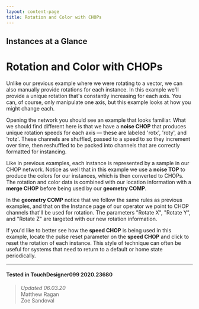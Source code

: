 ```yaml
---
layout: content-page
title: Rotation and Color with CHOPs
---
```


## Instances at a Glance
# Rotation and Color with CHOPs

Unlike our previous example where we were rotating to a vector, we can also manually provide rotations for each instance. In this example we'll provide a unique rotation that's constantly increasing for each axis. You can, of course, only manipulate one axis, but this example looks at how you might change each. 

Opening the network you should see an example that looks familiar. What we should find different here is that we have a **noise CHOP** that produces unique rotation speeds for each axis — these are labeled 'rotx', 'roty', and 'rotz'. These channels are shuffled, passed to a speed to so they increment over time, then reshuffled to be packed into channels that are correctly formatted for instancing. 

Like in previous examples, each instance is represented by a sample in our CHOP network. Notice as well that in this example we use a **noise TOP** to produce the colors for our instances, which is then converted to CHOPs. The rotation and color data is combined with our location information with a **merge CHOP** before being used by our **geometry COMP**.

In the **geometry COMP** notice that we follow the same rules as previous examples, and that on the Instance page of our operator we point to CHOP channels that'll be used for rotation. The parameters "Rotate X", "Rotate Y", and "Rotate Z" are targeted with our new rotation information.

If you'd like to better see how the **speed CHOP** is being used in this example, locate the pulse reset parameter on the **speed CHOP** and click to reset the rotation of each instance. This style of technique can often be useful for systems that need to return to a default or home state periodically.  

---

#### Tested in TouchDesigner099 2020.23680 
>*Updated 06.03.20*  
Matthew Ragan  
Zoe Sandoval  